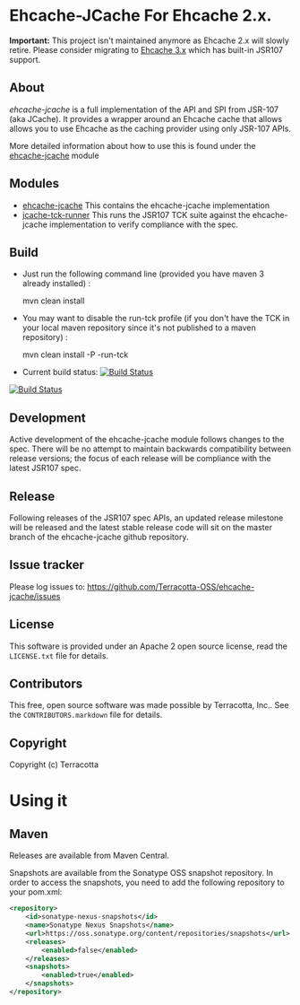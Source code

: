 Ehcache-JCache  For Ehcache 2.x.   
==============

**Important:** This project isn't maintained anymore as Ehcache 2.x will slowly retire. Please consider migrating to [Ehcache 3.x](https://github.com/ehcache/ehcache3) which has built-in JSR107 support.

About
-----

*ehcache-jcache* is a full implementation of the API and SPI from JSR-107 (aka JCache). It provides a wrapper around an Ehcache cache
that allows allows you to use Ehcache as the caching provider using only JSR-107 APIs.

More detailed information about how to use this is found under the [ehcache-jcache](https://github.com/Terracotta-OSS/ehcache-jcache/tree/master/ehcache-jcache)
module

Modules
--------------------
* [ehcache-jcache](https://github.com/Terracotta-OSS/ehcache-jcache/tree/master/ehcache-jcache)
  This contains the ehcache-jcache implementation
* [jcache-tck-runner](https://github.com/Terracotta-OSS/ehcache-jcache/tree/master/jcache-tck-runner)
  This runs the JSR107 TCK suite against the ehcache-jcache implementation to verify compliance with the spec.


Build
--------------------
* Just run the following command line (provided you have maven 3 already installed) :

    mvn clean install


* You may want to disable the run-tck profile (if you don't have the TCK in your local maven repository since it's not published to a maven repository) :

    mvn clean install -P -run-tck

* Current build status: [![Build Status](https://ehcache.ci.cloudbees.com/buildStatus/icon?job=ehcache-jcache)](https://ehcache.ci.cloudbees.com/job/ehcache-jcache/)

[![Build Status](http://www.cloudbees.com/sites/default/files/Button-Powered-by-CB.png)](http://www.cloudbees.com/)

Development
--------

Active development of the ehcache-jcache module follows changes to the spec. There will be no attempt to maintain backwards
compatibility between release versions; the focus of each release will be compliance with the latest JSR107 spec.

Release
--------

Following releases of the JSR107 spec APIs, an updated release milestone will be released and the latest stable release code will sit on the master
branch of the ehcache-jcache github repository.

Issue tracker
-------------

Please log issues to: <https://github.com/Terracotta-OSS/ehcache-jcache/issues>


License
-------

This software is provided under an Apache 2 open source license, read the `LICENSE.txt` file for details.


Contributors
------------

This free, open source software was made possible by Terracotta, Inc.. See the `CONTRIBUTORS.markdown` file for details.


Copyright
---------

Copyright (c) Terracotta

Using it
========

Maven
-----

Releases are available from Maven Central.

Snapshots are available from the Sonatype OSS snapshot repository.
In order to access the snapshots, you need to add the following repository to your pom.xml:
```xml
<repository>
    <id>sonatype-nexus-snapshots</id>
    <name>Sonatype Nexus Snapshots</name>
    <url>https://oss.sonatype.org/content/repositories/snapshots</url>
    <releases>
        <enabled>false</enabled>
    </releases>
    <snapshots>
        <enabled>true</enabled>
    </snapshots>
</repository>
```
